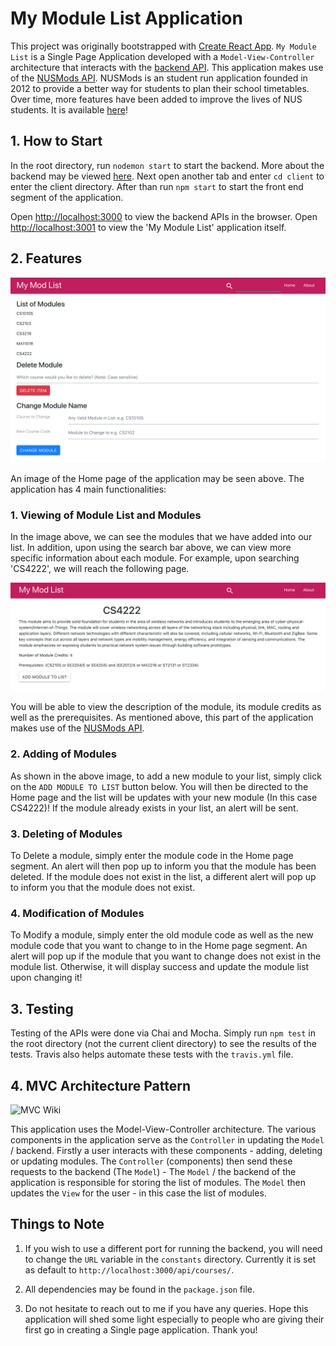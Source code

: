 # My Module List Application

This project was originally bootstrapped with [Create React App](https://github.com/facebook/create-react-app). `My Module List` is a Single Page Application developed with a `Model-View-Controller` architecture that interacts with the [backend API](https://github.com/seanlowcy77/My-Module-List). This application makes use of the [NUSMods API](https://api.nusmods.com/v2/). NUSMods is an student run application founded in 2012 to provide a better way for students to plan their school timetables. Over time, more features have been added to improve the lives of NUS students. It is available [here](https://nusmods.com/timetable/sem-1)!

## 1. How to Start

In the root directory, run `nodemon start` to start the backend. More about the backend may be viewed [here](https://github.com/seanlowcy77/My-Module-List). Next open another tab and enter `cd client` to enter the client directory. After than run `npm start` to start the front end segment of the application.

Open [http://localhost:3000](http://localhost:3000) to view the backend APIs in the browser. Open [http://localhost:3001](http://localhost:3001) to view the 'My Module List' application itself.

## 2. Features

![Home page](https://github.com/seanlowcy77/My-Module-List/blob/master/client/images/Home%20page.png)

An image of the Home page of the application may be seen above. The application has 4 main functionalities:

### 1. Viewing of Module List and Modules

In the image above, we can see the modules that we have added into our list. In addition, upon using the search bar above, we can view more specific information about each module. For example, upon searching 'CS4222', we will reach the following page.

![Search result for CS4222](https://github.com/seanlowcy77/My-Module-List/blob/master/client/images/Module%20search.png)

You will be able to view the description of the module, its module credits as well as the prerequisites. As mentioned above, this part of the application makes use of the [NUSMods API](https://api.nusmods.com/v2/).

### 2. Adding of Modules

As shown in the above image, to add a new module to your list, simply click on the `ADD MODULE TO LIST` button below. You will then be directed to the Home page and the list will be updates with your new module (In this case CS4222)! If the module already exists in your list, an alert will be sent.

### 3. Deleting of Modules

To Delete a module, simply enter the module code in the Home page segment. An alert will then pop up to inform you that the module has been deleted. If the module does not exist in the list, a different alert will pop up to inform you that the module does not exist.

### 4. Modification of Modules

To Modify a module, simply enter the old module code as well as the new module code that you want to change to in the Home page segment. An alert will pop up if the module that you want to change does not exist in the module list. Otherwise, it will display success and update the module list upon changing it!

## 3. Testing

Testing of the APIs were done via Chai and Mocha. Simply run `npm test` in the root directory (not the current client directory) to see the results of the tests. Travis also helps automate these tests with the `travis.yml` file.

## 4. MVC Architecture Pattern

![MVC Wiki](https://upload.wikimedia.org/wikipedia/commons/thumb/a/a0/MVC-Process.svg/400px-MVC-Process.svg.png)

This application uses the Model-View-Controller architecture. The various components in the application serve as the `Controller` in updating the `Model` / backend. Firstly a user interacts with these components - adding, deleting or updating modules. The `Controller` (components) then send these requests to the backend (The `Model`) - The `Model` / the backend of the application is responsible for storing the list of modules. The `Model` then updates the `View` for the user - in this case the list of modules.

## Things to Note

1. If you wish to use a different port for running the backend, you will need to change the `URL` variable in the `constants` directory. Currently it is set as default to `http://localhost:3000/api/courses/`.

2. All dependencies may be found in the `package.json` file.

3. Do not hesitate to reach out to me if you have any queries. Hope this application will shed some light especially to people who are giving their first go in creating a Single page application. Thank you!
